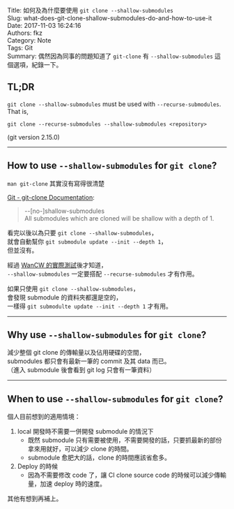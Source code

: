 Title: 如何及為什麼要使用 `git clone --shallow-submodules`  
Slug: what-does-git-clone-shallow-submodules-do-and-how-to-use-it  
Date: 2017-11-03 16:24:16  
Authors: fkz  
Category: Note  
Tags: Git  
Summary: 偶然因為同事的問題知道了 `git-clone` 有 `--shallow-submodules` 這個選項，紀錄一下。  
  
  
## TL;DR  
  
`git clone --shallow-submodules` must be used with `--recurse-submodules`.  
That is,  
  
`git clone --recurse-submodules --shallow-submodules <repository>`  
  
(git version 2.15.0)  
  
---  
  
## How to use `--shallow-submodules` for `git clone`?  
  
`man git-clone` 其實沒有寫得很清楚  
  
[Git - git-clone Documentation](https://git-scm.com/docs/git-clone#git-clone---no-shallow-submodules):  
> --[no-]shallow-submodules  
>            All submodules which are cloned will be shallow with a depth of 1.  
  
  
看完以後以為只要 `git clone --shallow-submodules`，  
就會自動幫你 `git submodule update --init --depth 1`，  
但並沒有。  
  
經過 [WanCW 的實際測試](https://twitter.com/WanCW/status/924993679156056064)後才知道，  
 `--shallow-submodules` 一定要搭配 `--recurse-submodules` 才有作用。  
  
如果只使用 `git clone --shallow-submodules`，  
會發現 submodule 的資料夾都還是空的，  
一樣得 `git submodulte update --init --depth 1` 才有用。  
  
---  
  
## Why use `--shallow-submodules` for `git clone`?  
  
減少整個 git clone 的傳輸量以及佔用硬碟的空間，  
submodules 都只會有最新一筆的 commit 及其 data 而已。  
（進入 submodule 後會看到 git log 只會有一筆資料）  
  
---  
  
## When to use `--shallow-submodules` for `git clone`?  
  
個人目前想到的適用情境：  
  
1. local 開發時不需要一併開發 submodule 的情況下  
    + 既然 submodule 只有需要被使用，不需要開發的話，只要抓最新的部份拿來用就好，可以減少 clone 的時間。  
    + submodule 愈肥大的話，clone 的時間應該省愈多。  
2. Deploy 的時候  
	+ 因為不需要修改 code 了，讓 CI clone source code 的時候可以減少傳輸量，加速 deploy 時的速度。  
  
其他有想到再補上。  
